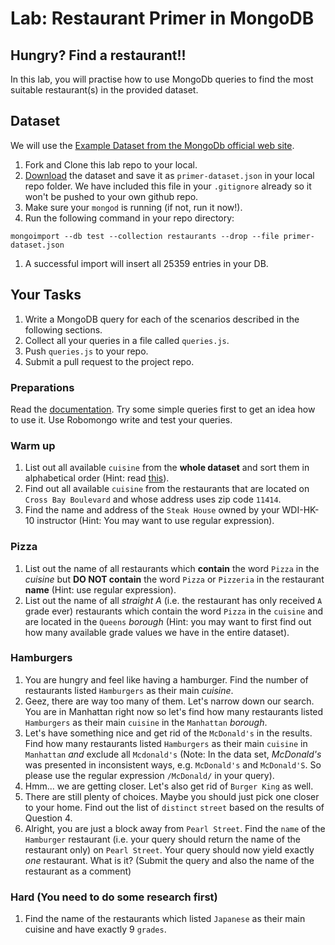 # Lab: Restaurant Primer in MongoDB

## Hungry? Find a restaurant!! 
In this lab, you will practise how to use MongoDb queries to find the most suitable restaurant(s) in the provided dataset.

## Dataset
We will use the [Example Dataset from the MongoDb official web site](https://docs.mongodb.org/getting-started/shell/import-data/). 

1. Fork and Clone this lab repo to your local.
1. [Download](https://raw.githubusercontent.com/mongodb/docs-assets/primer-dataset/dataset.json) the dataset and save it as `primer-dataset.json` in your local repo folder. We have included this file in your `.gitignore` already so it won't be pushed to your own github repo.
1. Make sure your `mongod` is running (if not, run it now!).
1. Run the following command in your repo directory:
```
mongoimport --db test --collection restaurants --drop --file primer-dataset.json
```
1. A successful import will insert all 25359 entries in your DB.

## Your Tasks

1. Write a MongoDB query for each of the scenarios described in the following sections.
1. Collect all your queries in a file called `queries.js`.
1. Push `queries.js` to your repo.
1. Submit a pull request to the project repo.

### Preparations

Read the [documentation](https://docs.mongodb.org/v3.0/tutorial/query-documents/). Try some simple queries first to get an idea how to use it. Use Robomongo write and test your queries.

### Warm up

1. List out all available `cuisine` from the **whole dataset** and sort them in alphabetical order (Hint: read [this](https://docs.mongodb.org/v3.0/reference/method/db.collection.distinct/)).
1. Find out all available `cuisine` from the restaurants that are located on `Cross Bay Boulevard` and whose address uses zip code `11414`.
1. Find the name and address of the `Steak House` owned by your WDI-HK-10 instructor (Hint: You may want to use regular expression).

### Pizza

1. List out the name of all restaurants which **contain** the word `Pizza` in the *cuisine* but  **DO NOT contain** the word `Pizza` or `Pizzeria` in the restaurant **name** (Hint: use regular expression).
1. List out the name of all *straight A* (i.e. the restaurant has only received `A` grade ever) restaurants which contain the word `Pizza` in the `cuisine` and are located in the `Queens` *borough* (Hint: you may want to first find out how many available grade values we have in the entire dataset).

### Hamburgers

1. You are hungry and feel like having a hamburger. Find the number of restaurants listed `Hamburgers` as their main *cuisine*.
1. Geez, there are way too many of them. Let's narrow down our search. You are in Manhattan right now so let's find how many restaurants listed `Hamburgers` as their main `cuisine` in the `Manhattan` *borough*.
1. Let's have something nice and get rid of the `McDonald's` in the results. Find how many restaurants listed `Hamburgers` as their main `cuisine` in `Manhattan` *and* exclude all `Mcdonald's` (Note: In the data set, _McDonald's_ was presented in inconsistent ways, e.g. `McDonald's` and `McDonald'S`. So please use the regular expression `/McDonald/` in your query).
1. Hmm... we are getting closer. Let's also get rid of `Burger King` as well.
1. There are still plenty of choices. Maybe you should just pick one closer to your home. Find out the list of `distinct` `street` based on the results of Question 4.
1. Alright, you are just a block away from `Pearl Street`. Find the `name` of the `Hamburger` restaurant (i.e. your query should return the name of the restaurant only) on `Pearl Street`. Your query should now yield exactly *one* restaurant. What is it? (Submit the query and also the name of the restaurant as a comment)

### Hard (You need to do some research first)

1. Find the name of the restaurants which listed `Japanese` as their main cuisine and have exactly 9 `grades`.
